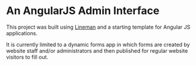# An AngularJS Admin Interface

This project was built using [Lineman](http://www.linemanjs.com) and a starting template for Angular JS applications.

It is currently limited to a dynamic forms app in which forms are created by
website staff and/or administrators and then published for regular website
visitors to fill out.


